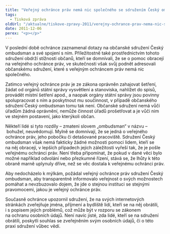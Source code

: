 ```yaml
---
title: "Veřejný ochránce práv nemá nic společného se sdružením Český ombudsman"
tags:
  - Tisková zpráva
oldUrl: "/aktualne/tiskove-zpravy-2011/verejny-ochrance-prav-nema-nic-spolecneho-se-sdruzenim-cesky-ombudsman"
date: 2011-12-06
perex: "<p></p>"
---
```


<!-- imported from the old website -->

<p>V poslední době ochránce zaznamenal dotazy na občanské sdružení Český ombudsman a své spojení s ním. Příležitostně také prostřednictvím tohoto sdružení obdrží stížnosti občanů, kteří se domnívali, že se o pomoc obracejí na veřejného ochránce práv, ve skutečnosti však svůj podnět adresovali občanskému sdružení, které s veřejným ochráncem práv nemá nic společného.</p><p>Zatímco veřejný ochránce práv je ze zákona oprávněn zahajovat šetření, žádat od orgánů státní správy vysvětlení a stanoviska, nahlížet do spisů, provádět místní šetření apod., a naopak orgány státní správy jsou povinny spolupracovat s ním a poskytnout mu součinnost, v případě občanského sdružení Český ombudsman tomu tak není. Občanské sdružení nemá vůči úřadům žádná oprávnění, nemůže činnost úřadů prošetřovat a je vůči nim ve stejném postavení, jako kterýkoli občan.</p><p>Někteří lidé si tyto rozdíly – zmateni slovem „ombudsman“ v názvu &ndash; bohužel, neuvědomují. Mylně se domnívají, že se jedná o veřejného ochránce práv, jeho pobočku či detašované pracoviště. Sdružení Český ombudsman však nemá fakticky žádné možnosti pomoci lidem, kteří se na něj obracejí, v lepších případech jejich záležitosti vyřeší tak, že je pošle veřejnému ochránci práv. Není třeba připomínat, že pokud v dané věci bylo možné například odvolání nebo přezkumné řízení, stává se, že lhůty k této obraně marně uplynuly dříve, než se věc dostala k veřejnému ochránci práv.</p><p>Aby nedocházelo k mýlkám, požádal veřejný ochránce práv sdružení Český ombudsman, aby transparentně informovalo veřejnost o svých možnostech pomáhat a nevzbuzovalo dojem, že jde o stejnou instituci se stejnými pravomocemi, jakou je veřejný ochránce práv. </p><p>Současně ochránce upozornil sdružení, že na svých internetových stránkách zveřejňuje jména, příjmení a bydliště lidí, kteří se na něj obrátili, i s popisem jejich problémů, což může být v rozporu se zákonem na ochranu osobních údajů. Není navíc jisté, zda lidé, kteří se na sdružení obrátili, poskytli souhlas se zveřejněním svým osobních údajů, či o této praxi sdružení vůbec vědí.</p><p> </p>
